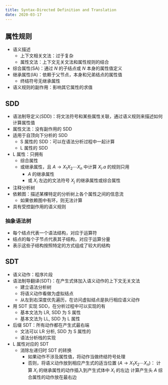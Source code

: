 ```yaml
---
title: Syntax-Directed Definition and Translation
date: 2020-03-17
---
```


## 属性规则

- 语义描述
  - 上下文相关文法：过于复杂
  - 属性文法：上下文无关文法和属性规则的结合
- 综合属性(SA)：通过 $N$ 的子结点或 $N$ 本身的属性值定义
- 继承属性(IA)：依赖于父节点，本身和兄弟结点的属性值
  - 终结符号无继承属性
- 语义规则的副作用：影响其它属性的求值

## SDD

- 语法制导定义(SDD)：将文法符号和某些属性关联，通过语义规则来描述如何计算属性值
- 属性文法：没有副作用的 SDD
- 适用于自顶向下分析的 SDD
  - S 属性的 SDD：可以在语法分析过程中一起计算
  - L 属性的 SDD
- L 属性：只拥有
  - 综合属性
  - 或继承属性，且 $A\rightarrow X_1X_2\cdots X_n$ 中计算 $X_i.a$ 的规则只用
    - $A$ 的继承属性
    - 或 $X_i$ 左边的文法符号 $X_j$ 的继承属性或综合属性
- 注释分析树
- 依赖图：描述某棵特定的分析树上各个属性之间的信息流
  - 如果依赖图中有环，则无法计算
- 具有受控副作用的语义规则

### 抽象语法树

- 每个结点代表一个语法结构，对应于运算符
- 结点的每个子节点代表其子结构，对应于运算分量
- 表示这些子结构按照特定的方式组成了较大的结构

## SDT

- 语义动作：程序片段
- 语法制导翻译(SDT)：在产生式体加入语义动作的上下文无关文法
  - 建立语法分析树
  - 将语义动作看做为虚拟结点
  - 从左到右深度优先遍历，在访问虚拟结点是执行相应语义动作
- 用 SDT 实现 SDD，在分析过程中可以实现的有
  - 基本文法为 LR, SDD 为 S 属性
  - 基本文法为 LL, SDD 为 L 属性
- 后缀 SDT：所有动作都在产生式最右端
  - 文法可以 LR 分析, SDD 为 S 属性的
  - 语法分析栈的实现
- L 属性对应的 SDT
  - 消除左递归时 SDT 的转换
    - 如果动作不涉及属性值，将动作当做终结符号处理
    - 否则，将语义动作放到相应产生式的适当位置 $(A\rightarrow X_1X_2\cdots X_n)$：
      计算 $X_i$ 的继承属性的动作插入到产生式体中 $X_i$ 的左边
      计算产生头 $A$ 综合属性的动作放在最右边
